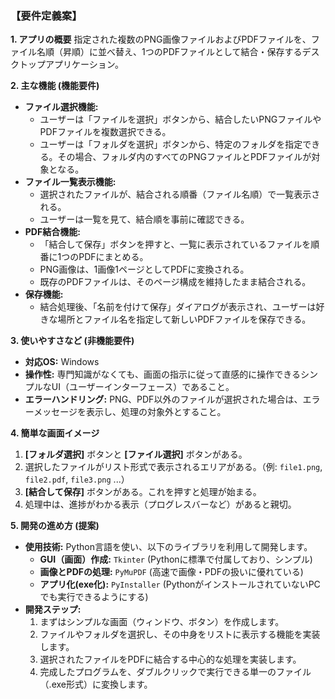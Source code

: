 ### **【要件定義案】**

**1. アプリの概要**
指定された複数のPNG画像ファイルおよびPDFファイルを、ファイル名順（昇順）に並べ替え、1つのPDFファイルとして結合・保存するデスクトップアプリケーション。

**2. 主な機能 (機能要件)**
*   **ファイル選択機能:**
    *   ユーザーは「ファイルを選択」ボタンから、結合したいPNGファイルやPDFファイルを複数選択できる。
    *   ユーザーは「フォルダを選択」ボタンから、特定のフォルダを指定できる。その場合、フォルダ内のすべてのPNGファイルとPDFファイルが対象となる。
*   **ファイル一覧表示機能:**
    *   選択されたファイルが、結合される順番（ファイル名順）で一覧表示される。
    *   ユーザーは一覧を見て、結合順を事前に確認できる。
*   **PDF結合機能:**
    *   「結合して保存」ボタンを押すと、一覧に表示されているファイルを順番に1つのPDFにまとめる。
    *   PNG画像は、1画像1ページとしてPDFに変換される。
    *   既存のPDFファイルは、そのページ構成を維持したまま結合される。
*   **保存機能:**
    *   結合処理後、「名前を付けて保存」ダイアログが表示され、ユーザーは好きな場所とファイル名を指定して新しいPDFファイルを保存できる。

**3. 使いやすさなど (非機能要件)**
*   **対応OS:** Windows
*   **操作性:** 専門知識がなくても、画面の指示に従って直感的に操作できるシンプルなUI（ユーザーインターフェース）であること。
*   **エラーハンドリング:** PNG、PDF以外のファイルが選択された場合は、エラーメッセージを表示し、処理の対象外とすること。

**4. 簡単な画面イメージ**
1.  **[フォルダ選択]** ボタンと **[ファイル選択]** ボタンがある。
2.  選択したファイルがリスト形式で表示されるエリアがある。（例: `file1.png`, `file2.pdf`, `file3.png` ...）
3.  **[結合して保存]** ボタンがある。これを押すと処理が始まる。
4.  処理中は、進捗がわかる表示（プログレスバーなど）があると親切。

**5. 開発の進め方 (提案)**
*   **使用技術:** Python言語を使い、以下のライブラリを利用して開発します。
    *   **GUI（画面）作成:** `Tkinter` (Pythonに標準で付属しており、シンプル)
    *   **画像とPDFの処理:** `PyMuPDF` (高速で画像・PDFの扱いに優れている)
    *   **アプリ化(exe化):** `PyInstaller` (PythonがインストールされていないPCでも実行できるようにする)
*   **開発ステップ:**
    1.  まずはシンプルな画面（ウィンドウ、ボタン）を作成します。
    2.  ファイルやフォルダを選択し、その中身をリストに表示する機能を実装します。
    3.  選択されたファイルをPDFに結合する中心的な処理を実装します。
    4.  完成したプログラムを、ダブルクリックで実行できる単一のファイル（.exe形式）に変換します。
